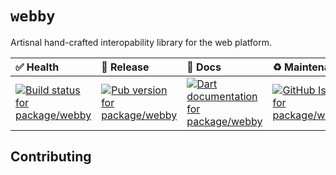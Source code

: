 <!-- #region(HEADER) -->
# `webby`

Artisnal hand-crafted interopability library for the web platform.

| ✅ Health | 🚀 Release | 📝 Docs | ♻️ Maintenance |
|:----------|:-----------|:--------|:--------------|
| [![Build status for package/webby](https://github.com/matanlurey/pub.lurey.dev/actions/workflows/package_webby.yaml/badge.svg)](https://github.com/matanlurey/pub.lurey.dev/actions/workflows/package_webby.yaml) | [![Pub version for package/webby](https://img.shields.io/pub/v/webby)](https://pub.dev/packages/webby) | [![Dart documentation for package/webby](https://img.shields.io/badge/dartdoc-reference-blue.svg)](https://pub.dev/documentation/webby) | [![GitHub Issues for package/webby](https://img.shields.io/github/issues/matanlurey/pub.lurey.dev/pkg-webby?label=issues)](https://github.com/matanlurey/pub.lurey.dev/issues?q=is%3Aopen+is%3Aissue+label%3Apkg-webby) |
<!-- #endregion -->

<!-- #region(CONTRIBUTING) -->
## Contributing


<!-- #endregion -->
